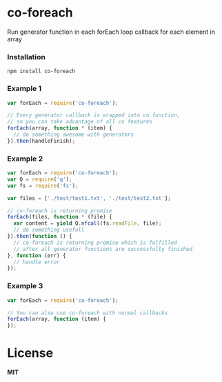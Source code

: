 co-foreach
==========

Run generator function in each forEach loop callback for each element in array

### Installation

```
npm install co-foreach
```

### Example 1
```Javascript
var forEach = require('co-foreach');

// Every generator callback is wrapped into co function,
// so you can take advantage of all co features
forEach(array, function * (item) {
  // do something awesome with generators
}).then(handleFinish);
```

### Example 2

```Javascript
var forEach = require('co-foreach');
var Q = require('q');
var fs = require('fs');

var files = ['./test/test1.txt', './test/test2.txt'];

// co-foreach is returning promise 
forEach(files, function * (file) {
  var content = yield Q.nfcall(fs.readFile, file);
  // do something usefull
}).then(function () {
  // co-foreach is returning promise which is fulfilled
  // after all generator functions are successfully finished
}, function (err) {
  // handle error
});
```

### Example 3

```Javascript
var forEach = require('co-foreach');

// You can also use co-foreach with normal callbacks
forEach(array, function (item) {
});
```

# License
**MIT**
